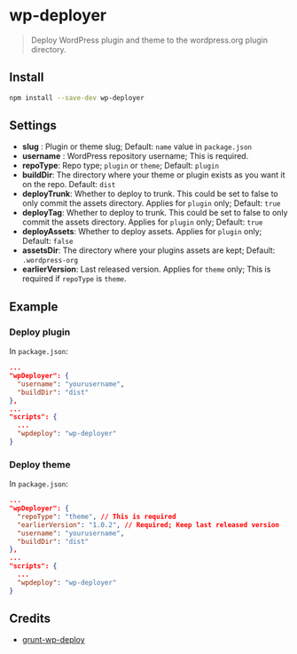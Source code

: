 # wp-deployer

> Deploy WordPress plugin and theme to the wordpress.org plugin directory.

## Install

```sh
npm install --save-dev wp-deployer
```

## Settings

* **slug** : Plugin or theme slug; Default: `name` value in `package.json`
* **username** : WordPress repository username; This is required.
* **repoType**: Repo type; `plugin` or `theme`; Default: `plugin`
* **buildDir**: The directory where your theme or plugin exists as you want it on the repo. Default: `dist`
* **deployTrunk**: Whether to deploy to trunk. This could be set to false to only commit the assets directory. Applies for `plugin` only; Default: `true`
* **deployTag**: Whether to deploy to trunk. This could be set to false to only commit the assets directory. Applies for `plugin` only; Default: `true`
* **deployAssets**: Whether to deploy assets. Applies for `plugin` only; Default: `false`
* **assetsDir**: The directory where your plugins assets are kept; Default: `.wordpress-org`
* **earlierVersion**: Last released version. Applies for `theme` only; This is required if `repoType` is `theme`.

## Example

### Deploy plugin

In `package.json`:

```json
...
"wpDeployer": {
  "username": "yourusername",
  "buildDir": "dist"
},
...
"scripts": {
  ...
  "wpdeploy": "wp-deployer"
}
```

### Deploy theme

In `package.json`:

```json
...
"wpDeployer": {
  "repoType": "theme", // This is required
  "earlierVersion": "1.0.2", // Required; Keep last released version
  "username": "yourusername",
  "buildDir": "dist"
},
...
"scripts": {
  ...
  "wpdeploy": "wp-deployer"
}
```

## Credits

* [grunt-wp-deploy](https://github.com/stephenharris/grunt-wp-deploy)
